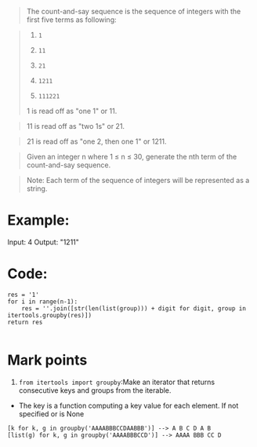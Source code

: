 >The count-and-say sequence is the sequence of integers with the first five terms as following:

>1.     1
>2.     11
>3.     21
>4.     1211
>5.     111221
>1 is read off as "one 1" or 11.

>11 is read off as "two 1s" or 21.

>21 is read off as "one 2, then one 1" or 1211.

>Given an integer n where 1 ≤ n ≤ 30, generate the nth term of the count-and-say sequence.

>Note: Each term of the sequence of integers will be represented as a string.

# Example:
Input: 4
Output: "1211"

# Code:
```
res = '1'
for i in range(n-1):
    res = ''.join([str(len(list(group))) + digit for digit, group in itertools.groupby(res)])
return res
```
```

```
# Mark points
1. `from itertools import groupby`:Make an iterator that returns consecutive keys and groups from the iterable.
  * The key is a function computing a key value for each element. If not specified or is None
```
[k for k, g in groupby('AAAABBBCCDAABBB')] --> A B C D A B
[list(g) for k, g in groupby('AAAABBBCCD')] --> AAAA BBB CC D
```

